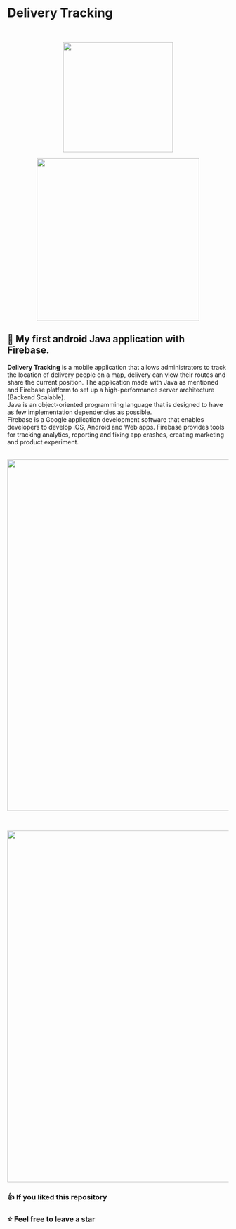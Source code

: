 # Delivery Tracking
<br>
<p align="center"><a href="https://developer.android.com/studio/intro" target="_blank"><img src="https://zupimages.net/up/22/02/obqa.png" width="250"></a></p>
<p align="center"><a href="https://firebase.google.com" target="_blank"><img src="https://zupimages.net/up/22/02/t7il.png" width=370"></a></p>
  
## 📌 My first android Java application with Firebase.

**Delivery Tracking** is a mobile application that allows administrators to track the location of delivery people on a map, delivery can view their routes and share the current position. The application made with Java as mentioned and Firebase platform to set up a high-performance server architecture (Backend Scalable).\
Java is an object-oriented programming language that is designed to have as few implementation dependencies as possible.\
Firebase is a Google application development software that enables developers to develop iOS, Android and Web apps. Firebase provides tools for tracking analytics, reporting and fixing app crashes, creating marketing and product experiment.
<br><br>
<p align="center"><img src="https://zupimages.net/up/22/02/whwo.png" width="800"></p>
<br>
<p align="center"><img src="https://zupimages.net/up/22/02/w7a0.png" width="800"></p>

### 👍 If you liked this repository
### ⭐ Feel free to leave a star 
